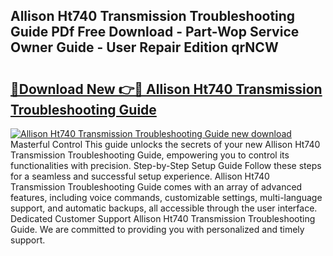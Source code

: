 ## Allison Ht740 Transmission Troubleshooting Guide PDf Free Download - Part-Wop Service Owner Guide - User Repair Edition qrNCW

# <h2><a href="http://bc51424.oget.top/?id=Allison+Ht740+Transmission+Troubleshooting+Guide">🔗Download New 👉🔴 Allison Ht740 Transmission Troubleshooting Guide</a></h2>

[![Allison Ht740 Transmission Troubleshooting Guide new download](https://i.imgur.com/5g1atiW.png)](http://bc51424.oget.top/?id=Allison+Ht740+Transmission+Troubleshooting+Guide)
Masterful Control This guide unlocks the secrets of your new Allison Ht740 Transmission Troubleshooting Guide, empowering you to control its functionalities with precision. Step-by-Step Setup Guide Follow these steps for a seamless and successful setup experience. Allison Ht740 Transmission Troubleshooting Guide comes with an array of advanced features, including voice commands, customizable settings, multi-language support, and automatic backups, all accessible through the user interface. Dedicated Customer Support Allison Ht740 Transmission Troubleshooting Guide. We are committed to providing you with personalized and timely support.
